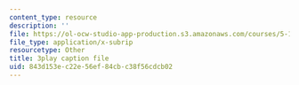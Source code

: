 ```yaml
---
content_type: resource
description: ''
file: https://ol-ocw-studio-app-production.s3.amazonaws.com/courses/5-111sc-principles-of-chemical-science-fall-2014/843d153ec22e56ef84cbc38f56cdcb02_U6YamvF7BE.vtt
file_type: application/x-subrip
resourcetype: Other
title: 3play caption file
uid: 843d153e-c22e-56ef-84cb-c38f56cdcb02
---
```

